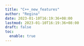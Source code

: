 ```yaml
---
title: "C++_new_features"
author: "Regina"
date: 2023-01-10T16:19:36+08:00
lastmod: 2023-01-10T16:19:36+08:00
draft: false
toc:
  enable: true
---
```


